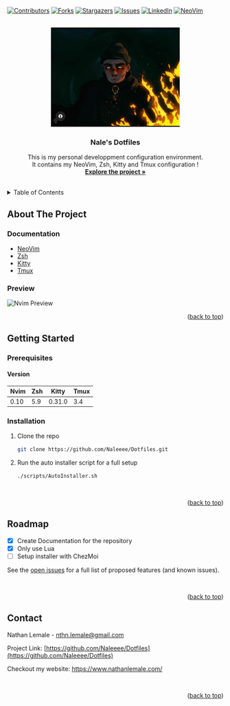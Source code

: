 <a name="readme-top"></a>

[![Contributors][contributors-shield]][contributors-url]
[![Forks][forks-shield]][forks-url]
[![Stargazers][stars-shield]][stars-url]
[![Issues][issues-shield]][issues-url]
[![LinkedIn][linkedin-shield]][linkedin-url]
[![NeoVim][NeoVim]][NeoVim-url]

<!-- PROJECT LOGO -->
<br />
<div align="center">
  <a href="https://github.com/Naleeee/Dotfiles">
    <img src="docs/assets/Logo.jpg" alt="Logo" width="300" height="231">
  </a>

<h3 align="center">Nale's Dotfiles</h3>

  <p align="center">
    This is my personal developpment configuration environment.
    <br />
    It contains my NeoVim, Zsh, Kitty and Tmux configuration !
    <br />
    <a href="https://github.com/Naleeee/Dotfiles"><strong>Explore the project »</strong></a>
    <br />
    <br />
    <!-- <a href="https://github.com/Naleeee/Dotfiles/issues">Report Bug</a> -->
    <!-- · -->
    <!-- <a href="https://github.com/Naleeee/Dotfiles/issues">Request Feature</a> -->
  </p>
</div>

<!-- TABLE OF CONTENTS -->
<details>
  <summary>Table of Contents</summary>
  
<!-- vim-markdown-toc Marked -->
* [About The Project](#about-the-project)
  * [Built With](#built-with)
* [Getting Started](#getting-started)
  * [Prerequisites](#prerequisites)
  * [Installation](#installation)
* [Usage](#usage)
* [Roadmap](#roadmap)
* [Contributing](#contributing)
* [Contact](#contact)

</details>

<!-- ABOUT THE PROJECT -->
## About The Project

### Documentation

* [NeoVim](./nvim/README.md)
* [Zsh](./zsh/README.md)
* [Kitty](./kitty/README.md)
* [Tmux](./tmux/README.md)

### Preview

![Nvim Preview](./nvim/docs/assets/NvimPreview.gif)

<p align="right">(<a href="#readme-top">back to top</a>)</p>

<!-- GETTING STARTED -->
## Getting Started

### Prerequisites

#### Version

|  Nvim  | Zsh | Kitty  | Tmux |
| ------ | --- | -----  | ---- |
|  0.10  | 5.9 | 0.31.0 | 3.4  |

### Installation

1. Clone the repo

   ```sh
   git clone https://github.com/Naleeee/Dotfiles.git
   ```

2. Run the auto installer script for a full setup

   ```sh
   ./scripts/AutoInstaller.sh
   ```

<br />

<p align="right">(<a href="#readme-top">back to top</a>)</p>

<!-- ROADMAP -->
## Roadmap

* [x] Create Documentation for the repository
* [x] Only use Lua
* [ ] Setup installer with ChezMoi

See the [open issues](https://github.com/Naleeee/Dotfiles/issues) for a full list of proposed features (and known issues).

<br />

<p align="right">(<a href="#readme-top">back to top</a>)</p>

<!-- CONTACT -->
## Contact

Nathan Lemale - <nthn.lemale@gmail.com>

Project Link: [https://github.com/Naleeee/Dotfiles](https://github.com/Naleeee/Dotfiles)

Checkout my website: <https://www.nathanlemale.com/>

<br />

<p align="right">(<a href="#readme-top">back to top</a>)</p>

<!-- MARKDOWN LINKS & IMAGES -->
<!-- https://www.markdownguide.org/basic-syntax/#reference-style-links -->
[contributors-shield]: https://img.shields.io/github/contributors/Naleeee/Dotfiles.svg?style=for-the-badge
[contributors-url]: https://github.com/Naleeee/Dotfiles/graphs/contributors
[forks-shield]: https://img.shields.io/github/forks/Naleeee/Dotfiles.svg?style=for-the-badge
[forks-url]: https://github.com/Naleeee/Dotfiles/network/members
[stars-shield]: https://img.shields.io/github/stars/Naleeee/Dotfiles.svg?style=for-the-badge
[stars-url]: https://github.com/Naleeee/Dotfiles/stargazers
[issues-shield]: https://img.shields.io/github/issues/Naleeee/Dotfiles.svg?style=for-the-badge
[issues-url]: https://github.com/Naleeee/Dotfiles/issues
[linkedin-shield]: https://img.shields.io/badge/-LinkedIn-black.svg?style=for-the-badge&logo=linkedin&colorB=555
[linkedin-url]: https://linkedin.com/in/nathan-lemale
[Neovim]: https://img.shields.io/static/v1?style=for-the-badge&message=Neovim&color=57A143&logo=Neovim&logoColor=FFFFFF&label
[NeoVim-url]: https://neovim.io/

